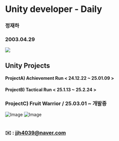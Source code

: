 # **Unity developer - Daily**

### **정재하**
### **2003.04.29**
<img src="https://img.shields.io/badge/unity-ffffff?style=for-the-badge&logo=unity&logoColor=black">

## Unity Projects

#### **ProjectA) Achievement Run < 24.12.22 ~ 25.01.09 >**
#### **ProjectB) Tactical Run < 25.1.13 ~ 25.2.24 >**
### **ProjectC) Fruit Warrior / 25.03.01 ~ 개발중**
![Image](https://github.com/user-attachments/assets/a8ba86b6-e2a5-4bd1-9229-951089f4b0f9)
![Image](https://github.com/user-attachments/assets/99c7b09c-7cb9-43f9-b3c1-25ea6512350d)
#

### ✉️ : jjh4039@naver.com 
